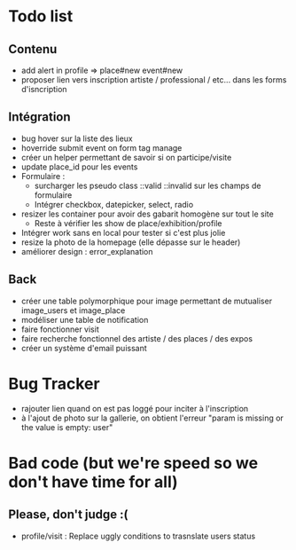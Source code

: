 # Todo list

## Contenu
- add alert in profile => place#new event#new
- proposer lien vers inscription artiste / professional / etc... dans les forms d'isncription

## Intégration
- bug hover sur la liste des lieux
- hoverride submit event on form tag manage
- créer un helper permettant de savoir si on participe/visite
- update place_id pour les events
- Formulaire :
    - surcharger les pseudo class ::valid ::invalid sur les champs de formulaire
    - Intégrer checkbox, datepicker, select, radio
- resizer les container pour avoir des gabarit homogène sur tout le site
    - Reste à vérifier les show de place/exhibition/profile
- Intégrer work sans en local pour tester si c'est plus jolie
- resize la photo de la homepage (elle dépasse sur le header)
- améliorer design : error_explanation

## Back
- créer une table polymorphique pour image permettant de mutualiser image_users et image_place
- modéliser une table de notification
- faire fonctionner visit
- faire recherche fonctionnel des artiste / des places / des expos
- créer un système d'email puissant


# Bug Tracker
- rajouter lien quand on est pas loggé pour inciter à l'inscription
- à l'ajout de photo sur la gallerie, on obtient l'erreur "param is missing or the value is empty: user"


# Bad code (but we're speed so we don't have time for all)
## Please, don't judge :(

- profile/visit : Replace uggly conditions to trasnslate users status
